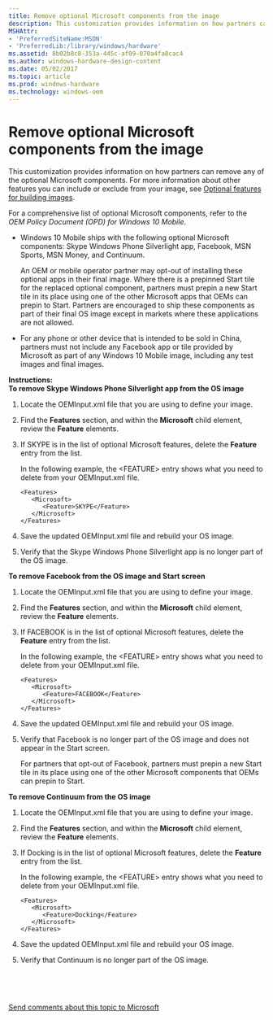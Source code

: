 ```yaml
---
title: Remove optional Microsoft components from the image
description: This customization provides information on how partners can remove any of the optional Microsoft components.
MSHAttr:
- 'PreferredSiteName:MSDN'
- 'PreferredLib:/library/windows/hardware'
ms.assetid: 8b02b8c8-353a-445c-af09-070a4fa8cac4
ms.author: windows-hardware-design-content
ms.date: 05/02/2017
ms.topic: article
ms.prod: windows-hardware
ms.technology: windows-oem
---
```


# Remove optional Microsoft components from the image


This customization provides information on how partners can remove any of the optional Microsoft components. For more information about other features you can include or exclude from your image, see [Optional features for building images](https://msdn.microsoft.com/en-us/windows/hardware/commercialize/manufacture/mobile/optional-features-for-building-images).

For a comprehensive list of optional Microsoft components, refer to the *OEM Policy Document (OPD) for Windows 10 Mobile*.

-   Windows 10 Mobile ships with the following optional Microsoft components: Skype Windows Phone Silverlight app, Facebook, MSN Sports, MSN Money, and Continuum.

    An OEM or mobile operator partner may opt-out of installing these optional apps in their final image. Where there is a prepinned Start tile for the replaced optional component, partners must prepin a new Start tile in its place using one of the other Microsoft apps that OEMs can prepin to Start. Partners are encouraged to ship these components as part of their final OS image except in markets where these applications are not allowed.

-   For any phone or other device that is intended to be sold in China, partners must not include any Facebook app or tile provided by Microsoft as part of any Windows 10 Mobile image, including any test images and final images.

<a href="" id="instructions-"></a>**Instructions:**  
**To remove Skype Windows Phone Silverlight app from the OS image**

1.  Locate the OEMInput.xml file that you are using to define your image.

2.  Find the **Features** section, and within the **Microsoft** child element, review the **Feature** elements.

3.  If SKYPE is in the list of optional Microsoft features, delete the **Feature** entry from the list.

    In the following example, the &lt;FEATURE&gt; entry shows what you need to delete from your OEMInput.xml file.

    ``` syntax
    <Features>
       <Microsoft>
          <Feature>SKYPE</Feature>
       </Microsoft>
    </Features>
    ```

4.  Save the updated OEMInput.xml file and rebuild your OS image.

5.  Verify that the Skype Windows Phone Silverlight app is no longer part of the OS image.

**To remove Facebook from the OS image and Start screen**

1.  Locate the OEMInput.xml file that you are using to define your image.

2.  Find the **Features** section, and within the **Microsoft** child element, review the **Feature** elements.

3.  If FACEBOOK is in the list of optional Microsoft features, delete the **Feature** entry from the list.

    In the following example, the &lt;FEATURE&gt; entry shows what you need to delete from your OEMInput.xml file.

    ``` syntax
    <Features>
       <Microsoft>
          <Feature>FACEBOOK</Feature>
       </Microsoft>
    </Features>
    ```

4.  Save the updated OEMInput.xml file and rebuild your OS image.

5.  Verify that Facebook is no longer part of the OS image and does not appear in the Start screen.

    For partners that opt-out of Facebook, partners must prepin a new Start tile in its place using one of the other Microsoft components that OEMs can prepin to Start.

**To remove Continuum from the OS image**

1.  Locate the OEMInput.xml file that you are using to define your image.

2.  Find the **Features** section, and within the **Microsoft** child element, review the **Feature** elements.

3.  If Docking is in the list of optional Microsoft features, delete the **Feature** entry from the list.

    In the following example, the &lt;FEATURE&gt; entry shows what you need to delete from your OEMInput.xml file.

    ``` syntax
    <Features>
       <Microsoft>
          <Feature>Docking</Feature>
       </Microsoft>
    </Features>
    ```

4.  Save the updated OEMInput.xml file and rebuild your OS image.

5.  Verify that Continuum is no longer part of the OS image.

 

 

[Send comments about this topic to Microsoft](mailto:wsddocfb@microsoft.com?subject=Documentation%20feedback%20%5Bp_phCustomization\p_phCustomization%5D:%20Remove%20optional%20Microsoft%20components%20from%20the%20image%20%20RELEASE:%20%289/7/2016%29&body=%0A%0APRIVACY%20STATEMENT%0A%0AWe%20use%20your%20feedback%20to%20improve%20the%20documentation.%20We%20don't%20use%20your%20email%20address%20for%20any%20other%20purpose,%20and%20we'll%20remove%20your%20email%20address%20from%20our%20system%20after%20the%20issue%20that%20you're%20reporting%20is%20fixed.%20While%20we're%20working%20to%20fix%20this%20issue,%20we%20might%20send%20you%20an%20email%20message%20to%20ask%20for%20more%20info.%20Later,%20we%20might%20also%20send%20you%20an%20email%20message%20to%20let%20you%20know%20that%20we've%20addressed%20your%20feedback.%0A%0AFor%20more%20info%20about%20Microsoft's%20privacy%20policy,%20see%20http://privacy.microsoft.com/default.aspx. "Send comments about this topic to Microsoft")




